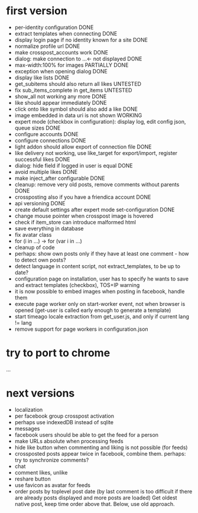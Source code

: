 first version
=============

* per-identity configuration DONE
* extract templates when connecting DONE
* display login page if no identity known for a site DONE
* normalize profile url DONE
* make crosspost_accounts work DONE
* dialog: make connection to ...<- not displayed DONE
* max-width:100% for images PARTIALLY DONE
* exception when opening dialog DONE
* display like lists DONE
* get_subitems should also return all likes UNTESTED
* fix sub_items_complete in get_items UNTESTED
* show_all not working any more DONE
* like should appear immediately DONE
* click onto like symbol should also add a like DONE
* image embedded in data uri is not shown WORKING
* expert mode (checkbox in configuration): display log, edit config json, queue sizes DONE
* configure accounts DONE
* configure connections DONE
* light addon should allow export of connection file DONE
* like delivery not working, use like_target for export/import, register successful likes DONE
* dialog: hide field if logged in user is equal DONE
* avoid multiple likes DONE
* make inject_after configurable DONE
* cleanup: remove very old posts, remove comments without parents DONE
* crossposting also if you have a friendica account DONE
* api versioning DONE
* create default settings after expert mode set-configuration DONE
* change mouse pointer when crosspost image is hovered
* check if item_store can introduce malformed html
* save everything in database
* fix avatar class
* for (i in ...) -> for (var i in ...)
* cleanup of code
* perhaps: show own posts only if they have at least one comment - how to detect own posts?
* detect language in content script, not extract_templates, to be up to date?
* configuration page on installation, user has to specify he wants to save and extract templates (checkbox), TOS+IP warning
* it is now possible to embed images when posting in facebook, handle them
* execute page worker only on start-worker event, not when browser is opened (get-user is called early enough to generate a template)
* start timeago locale extraction from get_user.js, and only if current lang != <html> lang
* remove support for page workers in configuration.json

try to port to chrome
=====================

...

next versions
=============

* localization
* per facebook group crosspost activation
* perhaps use indexedDB instead of sqlite
* messages
* facebook users should be able to get the feed for a person
* make URLs absolute when processing feeds
* hide like button when commenting and liking is not possible (for feeds)
* crossposted posts appear twice in facebook, combine them. perhaps: try to synchronize comments?
* chat
* comment likes, unlike
* reshare button
* use favicon as avatar for feeds
* order posts by toplevel post date (by last comment is too difficult if there are already posts displayed and more posts are loaded)
	Get oldest native post, keep time order above that. Below, use old approach.
